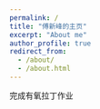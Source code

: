 ```yaml
---
permalink: /
title: "傅新峰的主页"
excerpt: "About me"
author_profile: true
redirect_from: 
  - /about/
  - /about.html
---
```


完成有氧拉丁作业
